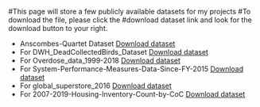 

 
#This page will store a few publicly available datasets for my projects
#To download the file, please click the #download dataset link and look for the download button to your right.
* Anscombes-Quartet Dataset [Download dataset](/Datasets/anscombes-quartet.xlsx)
* For DWH_DeadCollectedBirds_Dataset [Download dataset](/Datasets/DWH_DeadCollectedBirds_Dataset.xlsx)
* For Overdose_data_1999-2018 [Download dataset](/Datasets/Overdose_data_1999-2018.xlsx)
* For System-Performance-Measures-Data-Since-FY-2015 [Download dataset](/Datasets/System-Performance-Measures-Data-Since-FY-2015.xls)
* For global_superstore_2016 [Download dataset](/Datasets/global_superstore_2016.xlsx)
* For 2007-2019-Housing-Inventory-Count-by-CoC [Download dataset](/Datasets/2007-2019-Housing-Inventory-Count-by-CoC.xlsx)



